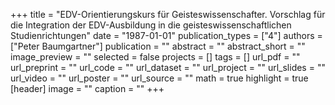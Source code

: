 +++
title = "EDV-Orientierungskurs für Geisteswissenschafter. Vorschlag für die Integration der EDV-Ausbildung in die geisteswissenschaftlichen Studienrichtungen"
date = "1987-01-01"
publication_types = ["4"]
authors = ["Peter Baumgartner"]
publication = ""
abstract = ""
abstract_short = ""
image_preview = ""
selected = false
projects = []
tags = []
url_pdf = ""
url_preprint = ""
url_code = ""
url_dataset = ""
url_project = ""
url_slides = ""
url_video = ""
url_poster = ""
url_source = ""
math = true
highlight = true
[header]
image = ""
caption = ""
+++
